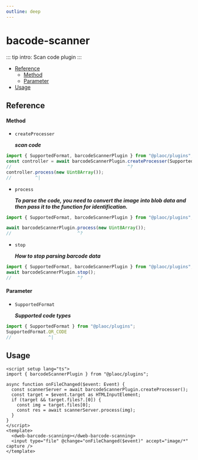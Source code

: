 ```yaml
---
outline: deep
---
```


# bacode-scanner

::: tip intro:
Scan code plugin
:::

- [Reference](#reference)
  - [Method](#method)
  - [Parameter](#parameter)
- [Usage](#usage)

## Reference

#### Method

- `createProcesser`
  
  **_scan code_**

```ts twoslash
import { SupportedFormat, barcodeScannerPlugin } from "@plaoc/plugins";
const controller = await barcodeScannerPlugin.createProcesser(SupportedFormat.QR_CODE);
//                                            ^?
controller.process(new Uint8Array());
//         ^|
```

- `process`

  **_To parse the code, you need to convert the image into blob data and then pass it to the function for identification._**

```ts twoslash
import { SupportedFormat, barcodeScannerPlugin } from "@plaoc/plugins";

await barcodeScannerPlugin.process(new Uint8Array());
//                         ^?
```

- `stop`

  **_How to stop parsing barcode data_**

```ts twoslash
import { SupportedFormat, barcodeScannerPlugin } from "@plaoc/plugins";
await barcodeScannerPlugin.stop();
//                         ^?
```

#### Parameter
- `SupportedFormat`

  **_Supported code types_**

```ts twoslash
import { SupportedFormat } from "@plaoc/plugins";
SupportedFormat.QR_CODE
//              ^|
```

## Usage

```vue {5,9}
<script setup lang="ts">
import { barcodeScannerPlugin } from "@plaoc/plugins";

async function onFileChanged($event: Event) {
  const scannerServer = await barcodeScannerPlugin.createProcesser();
  const target = $event.target as HTMLInputElement;
  if (target && target.files?.[0]) {
    const img = target.files[0];
    const res = await scannerServer.process(img);
  }
}
</script>
<template>
  <dweb-barcode-scanning></dweb-barcode-scanning>
  <input type="file" @change="onFileChanged($event)" accept="image/*" capture />
</template>
```
